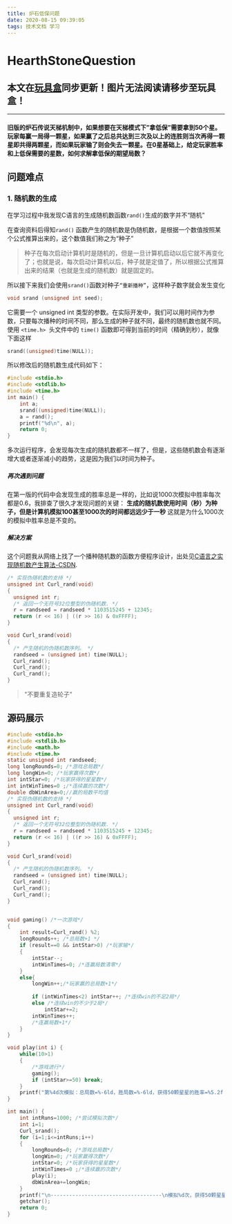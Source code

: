 ```yaml
---
title: 炉石低保问题
date: 2020-08-15 09:39:05
tags: 技术文档 学习
---
```


# HearthStoneQuestion
## 本文在[玩具盒](https://www.hacbox.studio/)同步更新！图片无法阅读请移步至玩具盒！
------------

#### 旧版的炉石传说天梯机制中，如果想要在天梯模式下”拿低保”需要拿到50个星。玩家每赢一局得一颗星，如果赢了之后总共达到三次及以上的连胜则当次再得一颗星即共得两颗星，而如果玩家输了则会失去一颗星。在0星基础上，给定玩家胜率和上低保需要的星数，如何求解拿低保的期望局数？


## 问题难点
### 1. 随机数的生成

在学习过程中我发现C语言的生成随机数函数`rand()`生成的数字并不“随机”

在查询资料后得知`rand()` 函数产生的随机数是伪随机数，是根据一个数值按照某个公式推算出来的，这个数值我们称之为“种子”

> 种子在每次启动计算机时是随机的，但是一旦计算机启动以后它就不再变化了；也就是说，每次启动计算机以后，种子就是定值了，所以根据公式推算出来的结果（也就是生成的随机数）就是固定的。

所以接下来我们会使用`srand()`函数对种子`“重新播种”`，这样种子数字就会发生变化

```c
void srand (unsigned int seed);
```

它需要一个 unsigned int 类型的参数。在实际开发中，我们可以用时间作为参数，只要每次播种的时间不同，那么生成的种子就不同，最终的随机数也就不同。
使用 `<time.h> `头文件中的 `time()` 函数即可得到当前的时间（精确到秒），就像下面这样

```c
srand((unsigned)time(NULL));
```

所以修改后的随机数生成代码如下：

```c
#include <stdio.h>
#include <stdlib.h>
#include <time.h>
int main() {
    int a;
    srand((unsigned)time(NULL));
    a = rand();
    printf("%d\n", a);
    return 0;
}
```

多次运行程序，会发现每次生成的随机数都不一样了，但是，这些随机数会有逐渐增大或者逐渐减小的趋势，这是因为我们以时间为种子。

##### 再次遇到问题

在第一版的代码中会发现生成的胜率总是一样的，比如说1000次模拟中胜率每次都是0.6，我排查了很久才发现问题的关键：
**生成的随机数使用时间（秒）为种子，但是计算机模拟100甚至1000次的时间都远远少于一秒**
这就是为什么1000次的模拟中胜率总是不变的。

##### 解决方案
这个问题我从网络上找了一个播种随机数的函数方便程序设计，出处见[C语言之实现随机数产生算法-CSDN](https://blog.csdn.net/morixinguan/article/details/50704925 "C语言之实现随机数产生算法-CSDN").

```c
/* 实现伪随机数的支持 */
unsigned int Curl_rand(void)
{
  unsigned int r;
  /* 返回一个无符号32位整型的伪随机数. */
  r = randseed = randseed * 1103515245 + 12345;
  return (r << 16) | ((r >> 16) & 0xFFFF);
}

void Curl_srand(void)
{
  /* 产生随机的伪随机数序列。 */
  randseed = (unsigned int) time(NULL);
  Curl_rand();
  Curl_rand();
  Curl_rand();
}
```
> "不要重复造轮子"

## 源码展示

```c
#include <stdio.h>
#include <stdlib.h>
#include <math.h>
#include <time.h>
static unsigned int randseed;
long longRounds=0; /*游戏总局数*/
long longWin=0; /*玩家赢得次数*/
int intStar=0; /*玩家获得的星星数*/
int intWinTimes=0 ;/*连续赢的次数*/
double dbWinArea=0;//赢的局数平均值
/* 实现伪随机数的支持 */
unsigned int Curl_rand(void)
{
  unsigned int r;
  /* 返回一个无符号32位整型的伪随机数. */
  r = randseed = randseed * 1103515245 + 12345;
  return (r << 16) | ((r >> 16) & 0xFFFF);
}

void Curl_srand(void)
{
  /* 产生随机的伪随机数序列。 */
  randseed = (unsigned int) time(NULL);
  Curl_rand();
  Curl_rand();
  Curl_rand();
}


void gaming() /*一次游戏*/
{
	int result=Curl_rand() %2;
	longRounds++; /*总局数+1 */
	if (result==0 && intStar>0) /*玩家输*/
	{
		intStar--;
		intWinTimes=0; /*连赢局数清零*/
	}
	else{
		longWin++;/*玩家赢的总局数+1*/
		
		if (intWinTimes<2) intStar++; /*连续win的不足2局*/
		else /*连续win的不少于2局*/
			intStar+=2;
		intWinTimes++;
		/*连赢局数+1*/
	}
}

void play(int i) {
	while(10>1)
	{
		/*游戏进行*/
		gaming();
		if (intStar>=50) break;
	}
	printf("第%4d次模拟：总局数=%-6ld，胜局数=%-6ld，获得50颗星星的胜率=%5.2f ％\n",i,longRounds,longWin,100.00*longWin/longRounds);
}

int main() {
    int intRuns=1000; /*尝试模拟次数*/
	int i=1;
	Curl_srand();
	for (i=1;i<=intRuns;i++)
	{
		longRounds=0; /*游戏总局数*/
		longWin=0; /*玩家赢得次数*/
		intStar=0; /*玩家获得的星星数*/
		intWinTimes=0 ;/*连续赢的次数*/
		play(i);
		dbWinArea+=longWin;
	}
	printf("\n------------------------------------\n模拟%d次，获得50颗星星需要赢的次数平均值=%d",intRuns,(int)(dbWinArea/intRuns));
	getchar();
	return 0;
}
```
